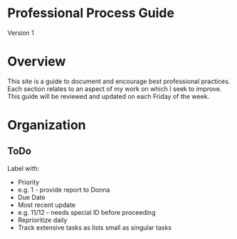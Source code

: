 # Professional Process Guide

Version 1

# Overview

This site is a guide to document and encourage best professional practices.
Each section relates to an aspect of my work on which I seek to improve.
This guide will be reviewed and updated on each Friday of the week.

# Organization
## ToDo

Label with:
-	Priority
  -	e.g. 1 - provide report to Donna
-	Due Date
-	Most recent update
-	e.g. 11/12 - needs special ID before proceeding
-	Reprioritize daily
-	Track extensive tasks as lists small as singular tasks

